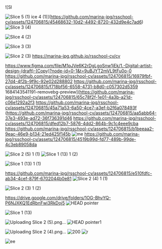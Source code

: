 
![Sl

![Slice 5 (1)](https://github.com/marina-jpg/rsschool-cv/assets/124706815/471e0cae-d6d5-4b93-b6a0-63eeab709856)
ice 4 (1)](https://github.com/marina-jpg/rsschool-cv/assets/124706815/45468632-10d2-4492-8720-432d9e4c7ad6)
![Slice 3 (4)](https://github.com/marina-jpg/rsschool-cv/assets/124706815/55bb4cff-0364-4c86-80ec-3cbb6b1fe091)

![Slice 4 (2)](https://github.com/marina-jpg/rsschool-cv/assets/124706815/a61f93b9-a642-400c-9a69-376b39cfea9d)

![Slice 3 (3)](https://github.com/marina-jpg/rsschool-cv/assets/124706815/8ab0cc90-b742-430b-9d1d-2dee553b5897)


![Slice 2 (3)](https://github.com/marina-jpg/rsschool-cv/assets/124706815/2ed098bc-f266-4ec9-abd5-d742ed480cc6)
https://marina-jpg.github.io/rsschool-cv/cv

https://www.figma.com/file/M1pJVe6K2rDgLgoSnw1jEk/1.-Digital-artist-design-(draft)-(Copy)?node-id=0-1&t=9uBJYT2mVL9tFu0o-0
https://github.com/marina-jpg/rsschool-cv/assets/124706815/16979fbf-27d4-4f2b-9f9c-92e02d288802
https://github.com/marina-jpg/rsschool-cv/assets/124706815/f718bf56-6558-4731-b8d0-c057302d5359
1684143541191-removebg-preview](https://github.com/marina-jpg/rsschool-cv/assets/124706815/65c78f2f-1e01-4a3b-a21d-c06e1292a2f3
https://github.com/marina-jpg/rsschool-cv/assets/124706815/45a71a53-6a50-4ce7-a3ef-b2f6a078493f
(https://github.com/marina-jpg/rsschool-cv/assets/124706815/aa5abb64-37e3-493e-ad72-36f736391d46
https://github.com/marina-jpg/rsschool-cv/assets/124706815/dfed12b7-5876-4dd2-864b-9c1c4eee9cba
https://github.com/marina-jpg/rsschool-cv/assets/124706815/b1beeaa2-9eac-46e9-b134-21ed425f145b
![me](https://github.com/marina-jpg/rsschool-cv/assets/124706815/d2d06b79-3e37-4e1d-9316-5fbcb1768e28)
https://github.com/marina-jpg/rsschool-cv/assets/124706815/4519b99d-fd77-489b-99de-4c3eb89058da

![Slice 2 (5) 1 (1)](https://github.com/marina-jpg/rsschool-cv/assets/124706815/d4d66444-6b97-4457-9d07-d4dace958a3c)
![Slice 1 (13) 1 (2)](https://github.com/marina-jpg/rsschool-cv/assets/124706815/0677c68e-fea5-4191-a866-f9eee441fe0e)

![Slice 1 (13) 1 (1)](https://github.com/marina-jpg/rsschool-cv/assets/124706815/c31bd834-dfa4-4c35-95dd-f6495fcf8989)

https://github.com/marina-jpg/rsschool-cv/assets/124706815/e510fdfc-ab34-4cef-879f-6702044b0e81
![Slice 2 (4) 1 (1)](https://github.com/marina-jpg/rsschool-cv/assets/124706815/7a8a4902-4d53-4e16-ac89-289092089167)

![Slice 2 (3) 1 (2)](https://github.com/marina-jpg/rsschool-cv/assets/124706815/7f8c4a37-5c58-4c94-aeed-60cb23050ea7)

https://drive.google.com/drive/folders/1OG-BhvYQ-P6NJXKQ1EdRbnFwi3RkDoj5
![HEAD pointer](https://github.com/marina-jpg/rsschool-cv/assets/124706815/3fca2b5a-1cf1-4727-854d-4be0c3a0e612)

![Slice 1 (13)](https://github.com/marina-jpg/rsschool-cv/assets/124706815/9a6f0329-d10b-407c-8752-34e7636ecca5)

![Uploading Slice 2 (5).png…]()
![HEAD pointer1](https://github.com/marina-jpg/rsschool-cv/assets/124706815/586f059b-26a4-4174-89c4-27efc755f707)

![Uploading Slice 2 (4).png…]()
![200](https://github.com/marina-jpg/rsschool-cv/assets/124706815/0e5a8bc0-fb17-4019-b869-564187eda9c4)
![r](https://github.com/marina-jpg/rsschool-cv/assets/124706815/c019a06f-bc8d-4519-947f-133d07c1f40e)

![ee](https://github.com/marina-jpg/rsschool-cv/assets/124706815/15868156-45be-401e-ad06-34b02a0ab7de)
